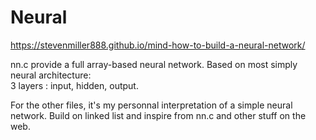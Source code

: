 # Neural
https://stevenmiller888.github.io/mind-how-to-build-a-neural-network/


nn.c provide a full array-based neural network. Based on most simply neural architecture:                        
3 layers : input, hidden, output.


For the other files, it's my personnal interpretation of a simple neural network.
Build on linked list and inspire from nn.c and other stuff on the web.
